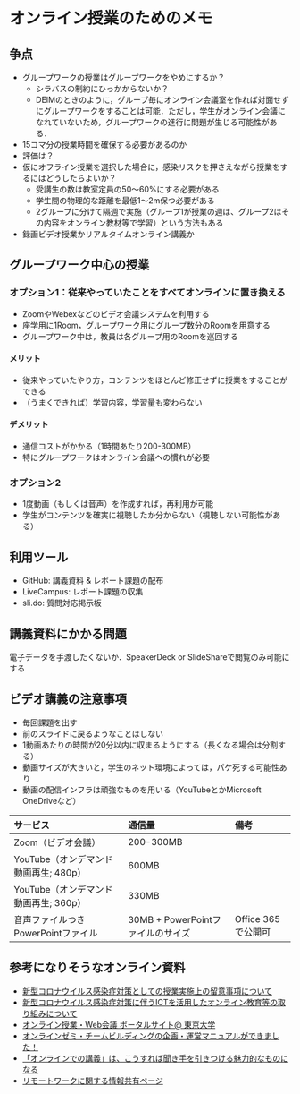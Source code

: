 # オンライン授業のためのメモ
## 争点
* グループワークの授業はグループワークをやめにするか？
  * シラバスの制約にひっかからないか？
  * DEIMのときのように，グループ毎にオンライン会議室を作れば対面せずにグループワークをすることは可能．ただし，学生がオンライン会議になれていないため，グループワークの進行に問題が生じる可能性がある．
* 15コマ分の授業時間を確保する必要があるのか
* 評価は？
* 仮にオフライン授業を選択した場合に，感染リスクを押さえながら授業をするにはどうしたらよいか？
  * 受講生の数は教室定員の50～60%にする必要がある
  * 学生間の物理的な距離を最低1〜2m保つ必要がある
  * 2グループに分けて隔週で実施（グループ1が授業の週は、グループ2はその内容をオンライン教材等で学習）という方法もある
* 録画ビデオ授業かリアルタイムオンライン講義か

## グループワーク中心の授業
### オプション1：従来やっていたことをすべてオンラインに置き換える
* ZoomやWebexなどのビデオ会議システムを利用する
* 座学用に1Room，グループワーク用にグループ数分のRoomを用意する
* グループワーク中は，教員は各グループ用のRoomを巡回する

#### メリット
* 従来やっていたやり方，コンテンツをほとんど修正せずに授業をすることができる
* （うまくできれば）学習内容，学習量も変わらない

#### デメリット
* 通信コストがかかる（1時間あたり200-300MB）
* 特にグループワークはオンライン会議ヘの慣れが必要

### オプション2

* 1度動画（もしくは音声）を作成すれば，再利用が可能
* 学生がコンテンツを確実に視聴したか分からない（視聴しない可能性がある）

## 利用ツール
* GitHub: 講義資料 & レポート課題の配布
* LiveCampus: レポート課題の収集
* sli.do: 質問対応掲示板


## 講義資料にかかる問題
電子データを手渡したくないか．SpeakerDeck or SlideShareで閲覧のみ可能にする


## ビデオ講義の注意事項
* 毎回課題を出す
* 前のスライドに戻るようなことはしない
* 1動画あたりの時間が20分以内に収まるようにする（長くなる場合は分割する）
* 動画サイズが大きいと，学生のネット環境によっては，パケ死する可能性あり
* 動画の配信インフラは頑強なものを用いる（YouTubeとかMicrosoft OneDriveなど）

| サービス | 通信量 | 備考 |
| :--- | :--- |  :--- |
| Zoom（ビデオ会議） | 200-300MB | |
| YouTube（オンデマンド動画再生; 480p） | 600MB | |
| YouTube（オンデマンド動画再生; 360p） | 330MB | |
| 音声ファイルつきPowerPointファイル | 30MB + PowerPointファイルのサイズ | Office 365で公開可 |

## 参考になりそうなオンライン資料
* [新型コロナウイルス感染症対策としての授業実施上の留意事項について](https://www.shizuoka.ac.jp/news/2020/pdf/2019-nCov/20200331_attention.pdf)
* [新型コロナウイルス感染症対策に伴うICTを活用したオンライン教育等の取り組みについて](https://www.nii.ac.jp/news/2020/0325.html)
* [オンライン授業・Web会議 ポータルサイト@ 東京大学](https://utelecon.github.io)
* [オンラインゼミ・チームビルディングの企画・運営マニュアルができました！](http://www.nakahara-lab.net/blog/archive/11415)
* [「オンラインでの講義」は、こうすれば聞き手を引きつける魅力的なものになる](https://wired.jp/2020/03/30/how-to-make-online-learning-work/)
* [リモートワークに関する情報共有ページ](https://sites.google.com/view/remotework-gn)
